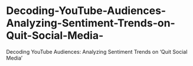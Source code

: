 # Decoding-YouTube-Audiences-Analyzing-Sentiment-Trends-on-Quit-Social-Media-
Decoding YouTube Audiences: Analyzing Sentiment Trends on ‘Quit Social Media’
